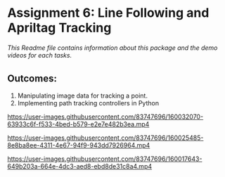<h1>Assignment 6: Line Following and Apriltag Tracking</h1>

<h6>This Readme file contains information about this package and the demo videos for each tasks.</h6>

<h2>Outcomes:</h2>

1.  Manipulating image data for tracking a point.
2.  Implementing path tracking controllers in Python




https://user-images.githubusercontent.com/83747696/160032070-63933c6f-f533-4bed-b579-e2e7e482b3ea.mp4


https://user-images.githubusercontent.com/83747696/160025485-8e8ba8ee-4311-4e67-94f9-943dd7926964.mp4


https://user-images.githubusercontent.com/83747696/160017643-649b203a-664e-4dc3-aed8-ebd8de31c8a4.mp4
